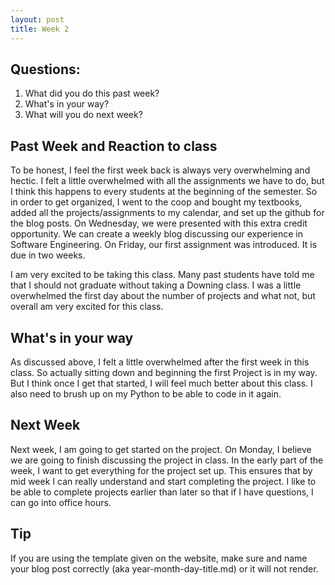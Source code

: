 ```yaml
---
layout: post
title: Week 2
---
```


## Questions:
1. What did you do this past week?
2. What's in your way?
3. What will you do next week?


## Past Week and Reaction to class
To be honest, I feel the first week back is always very overwhelming and hectic. I felt a little overwhelmed with all the assignments we have to do, but I think this happens to every students at the beginning of the semester. So in order to get organized, I went to the coop and bought my textbooks, added all the projects/assignments to my calendar, and set up the github for the blog posts. On Wednesday, we were presented with this extra credit opportunity. We can create a weekly blog discussing our experience in Software Engineering. On Friday, our first assignment was introduced. It is due in two weeks. 

I am very excited to be taking this class. Many past students have told me that I should not graduate without taking a Downing class. I was a little overwhelmed the first day about the number of projects and what not, but overall am very excited for this class. 


## What's in your way
As discussed above, I felt a little overwhelmed after the first week in this class. So actually sitting down and beginning the first Project is in my way. But I think once I get that started, I will feel much better about this class. I also need to brush up on my Python to be able to code in it again.

## Next Week
Next week, I am going to get started on the project. On Monday, I believe we are going to finish discussing the project in class. In the early part of the week, I want to get everything for the project set up. This ensures that by mid week I can really understand and start completing the project. I like to be able to complete projects earlier than later so that if I have questions, I can go into office hours.

## Tip
If you are using the template given on the website, make sure and name your blog post correctly (aka year-month-day-title.md) or it will not render.
